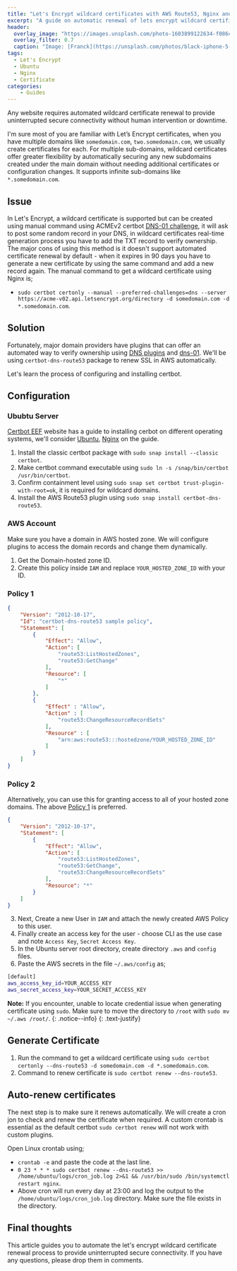 ```yaml
---
title: "Let's Encrypt wildcard certificates with AWS Route53, Nginx and Ubuntu"
excerpt: "A guide on automatic renewal of lets encrypt wildcard certificates using AWS Route53, Nginx and Ubuntu."
header:
  overlay_image: "https://images.unsplash.com/photo-1603899122634-f086ca5f5ddd?q=50&w=720&auto=format&fit=crop&ixlib=rb-4.0.3&ixid=M3wxMjA3fDB8MHxwaG90by1wYWdlfHx8fGVufDB8fHx8fA%3D%3D"
  overlay_filter: 0.7
  caption: "Image: [Franck](https://unsplash.com/photos/black-iphone-5-on-yellow-textile-DoWZMPZ-M9s)"
tags:
  - Let's Encrypt
  - Ubuntu
  - Nginx
  - Certificate
categories:
    - Guides
---
```

Any website requires automated wildcard certificate renewal to provide uninterrupted secure connectivity without human intervention or downtime.

I'm sure most of you are familiar with Let’s Encrypt certificates, when you have multiple domains like `somedomain.com`, `two.somedomain.com`, we usually create certificates for each. For multiple sub-domains, wildcard certificates offer greater flexibility by automatically securing any new subdomains created under the main domain without needing additional certificates or configuration changes. It supports infinite sub-domains like `*.somedomain.com`.

## Issue

In Let's Encrypt, a wildcard certificate is supported but can be created using manual command using ACMEv2 certbot [DNS-01 challenge](https://letsencrypt.org/docs/challenge-types/#dns-01-challenge), it will ask to post some random record in your DNS, in wildcard certificates real-time generation process you have to add the TXT record to verify ownership. The major cons of using this method is it doesn't support automated certificate renewal by default - when it expires in 90 days you have to generate a new certificate by using the same command and add a new record again. The manual command to get a wildcard certificate using Nginx is;
- `sudo certbot certonly --manual --preferred-challenges=dns --server https://acme-v02.api.letsencrypt.org/directory -d somedomain.com -d *.somedomain.com`.

## Solution

Fortunately, major domain providers have plugins that can offer an automated way to verify ownership using [DNS plugins](https://eff-certbot.readthedocs.io/en/latest/using.html#dns-plugins) and [dns-01](https://datatracker.ietf.org/doc/html/rfc8555#section-8.4). We'll be using `certbot-dns-route53` package to renew SSL in AWS automatically.

Let's learn the process of configuring and installing certbot.

## Configuration

### Ububtu Server
[Certbot EEF](https://certbot.eff.org/) website has a guide to installing cerbot on different operating systems, we'll consider [Ubuntu](https://ubuntu.com/download/server), [Nginx](https://www.nginx.com/) on the guide.

1. Install the classic certbot package with `sudo snap install --classic certbot`.
2. Make certbot command executable using `sudo ln -s /snap/bin/certbot /usr/bin/certbot`.
3. Confirm containment level using `sudo snap set certbot trust-plugin-with-root=ok`, it is required for wildcard domains.
4. Install the AWS Route53 plugin using `sudo snap install certbot-dns-route53`.

### AWS Account

Make sure you have a domain in AWS hosted zone. We will configure plugins to access the domain records and change them dynamically.

1. Get the Domain-hosted zone ID.
2. Create this policy inside `IAM` and replace `YOUR_HOSTED_ZONE_ID` with your ID.

### Policy 1

```json
{
    "Version": "2012-10-17",
    "Id": "certbot-dns-route53 sample policy",
    "Statement": [
        {
            "Effect": "Allow",
            "Action": [
                "route53:ListHostedZones",
                "route53:GetChange"
            ],
            "Resource": [
                "*"
            ]
        },
        {
            "Effect" : "Allow",
            "Action" : [
                "route53:ChangeResourceRecordSets"
            ],
            "Resource" : [
                "arn:aws:route53:::hostedzone/YOUR_HOSTED_ZONE_ID"
            ]
        }
    ]
}
```

### Policy 2

Alternatively, you can use this for granting access to all of your hosted zone domains. The above [Policy 1](#policy-1) is preferred.

```json
{
    "Version": "2012-10-17",
    "Statement": [
        {
            "Effect": "Allow",
            "Action": [
                "route53:ListHostedZones",
                "route53:GetChange",
                "route53:ChangeResourceRecordSets"
            ],
            "Resource": "*"
        }
    ]
}
```

3. Next, Create a new User in `IAM` and attach the newly created AWS Policy to this user.
4. Finally create an access key for the user - choose CLI as the use case and note `Access Key`, `Secret Access Key`.
5. In the Ubuntu server root directory, create directory `.aws` and `config` files.
6. Paste the AWS secrets in the file `~/.aws/config` as;

```bash
[default]
aws_access_key_id=YOUR_ACCESS_KEY
aws_secret_access_key=YOUR_SECRET_ACCESS_KEY
```

<i class="far fa-sticky-note"></i> **Note:** If you encounter, unable to locate credential issue when generating certificate using `sudo`. Make sure to move the directory to  `/root` with `sudo mv ~/.aws /root/`.
{: .notice--info}
{: .text-justify}

## Generate Certificate
1. Run the command to get a wildcard certificate using `sudo certbot certonly --dns-route53 -d somedomain.com -d *.somedomain.com`.
2. Command to renew certificate is `sudo certbot renew --dns-route53`.

## Auto-renew certificates
The next step is to make sure it renews automatically. We will create a cron jon to check and renew the certificate when required. A custom crontab is essential as the default certbot `sudo certbot renew` will not work with custom plugins.

Open Linux crontab using;
- `crontab -e` and paste the code at the last line.
- `0 23 * * * sudo certbot renew --dns-route53 >> /home/ubuntu/logs/cron_job.log 2>&1 && /usr/bin/sudo /bin/systemctl restart nginx`.
- Above cron will run every day at 23:00 and log the output to the `/home/ubuntu/logs/cron_job.log` directory. Make sure the file exists in the directory.

## Final thoughts
This article guides you to automate the let's encrypt wildcard certificate renewal process to provide uninterrupted secure connectivity. If you have any questions, please drop them in comments.
